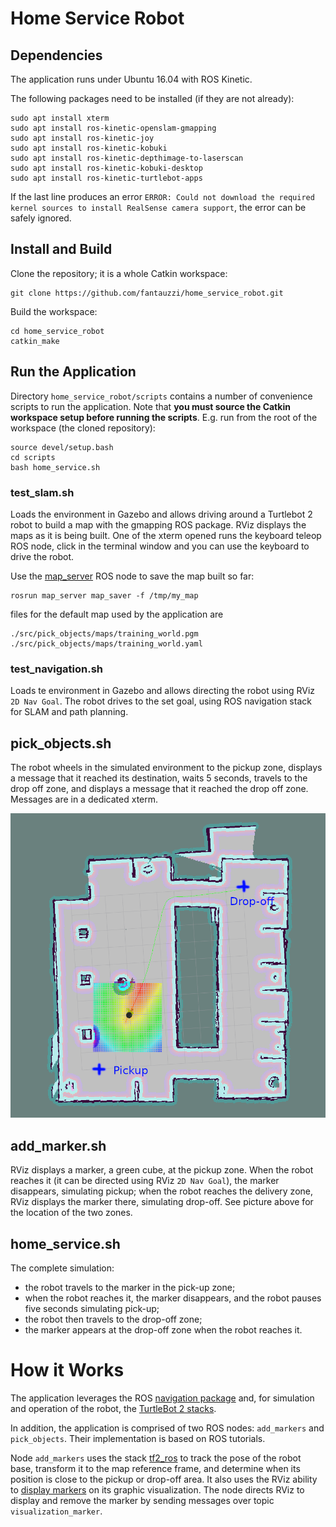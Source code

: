 # Home Service Robot

## Dependencies

The application runs under Ubuntu 16.04 with ROS Kinetic.

The following packages need to be installed (if they are not already):
```shell script
sudo apt install xterm
sudo apt install ros-kinetic-openslam-gmapping
sudo apt install ros-kinetic-joy
sudo apt install ros-kinetic-kobuki
sudo apt install ros-kinetic-depthimage-to-laserscan
sudo apt install ros-kinetic-kobuki-desktop
sudo apt install ros-kinetic-turtlebot-apps
```
If the last line produces an error `ERROR: Could not download the required kernel sources to install RealSense camera support`, the error can be safely ignored.

## Install and Build

Clone the repository; it is a whole Catkin workspace:

```shell script
git clone https://github.com/fantauzzi/home_service_robot.git
```

Build the workspace:

```shell script
cd home_service_robot
catkin_make
```

## Run the Application

Directory `home_service_robot/scripts` contains a number of convenience scripts to run the application. Note that **you must source the Catkin workspace setup before running the scripts**. E.g. run from the root of the workspace (the cloned repository):

```shell script
source devel/setup.bash
cd scripts
bash home_service.sh
```

### test_slam.sh
Loads the environment in Gazebo and allows driving around a Turtlebot 2 robot to build a map with the gmapping ROS package. RViz displays the maps as it is being built. One of the xterm opened runs the keyboard teleop ROS node, click in the terminal window and you can use the keyboard to drive the robot.

Use the [map_server](http://wiki.ros.org/map_server) ROS node to save the map built so far:
```shell script
rosrun map_server map_saver -f /tmp/my_map
```
files for the default map used by the application are
```shell script
./src/pick_objects/maps/training_world.pgm
./src/pick_objects/maps/training_world.yaml
```

### test_navigation.sh 
Loads te environment in Gazebo and allows directing the robot using RViz `2D Nav Goal`. The robot drives to the set goal, using ROS navigation stack for SLAM and path planning.

## pick_objects.sh 
The robot wheels in the simulated environment to the pickup zone, displays a message that it reached its destination, waits 5 seconds, travels to the drop off zone, and displays a message that it reached the drop off zone. Messages are in a dedicated xterm.

![Screenshot](screenshot1.png "Pickup and drop-off zones in RViz")

## add_marker.sh
RViz displays a marker, a green cube, at the pickup zone. When the robot reaches it (it can be directed using RViz `2D Nav Goal`), the marker disappears, simulating pickup; when the robot reaches the delivery zone, RViz displays the marker there, simulating drop-off. See picture above for the location of the two zones.

## home_service.sh
The complete simulation:
- the robot travels to the marker in the pick-up zone; 
- when the robot reaches it, the marker disappears, and the robot pauses five seconds simulating pick-up; 
- the robot then travels to the drop-off zone;
- the marker appears at the drop-off zone when the robot reaches it. 

# How it Works
The application leverages the ROS [navigation package](http://wiki.ros.org/navigation/Tutorials/RobotSetup) and, for simulation and operation of the robot, the [TurtleBot 2 stacks](http://wiki.ros.org/Robots/TurtleBot#Robots.2FTurtleBot.2Fkinetic.TurtleBot2).

In addition, the application is comprised of two ROS nodes: `add_markers` and `pick_objects`. Their implementation is based on ROS tutorials.

Node `add_markers` uses the stack [tf2_ros](http://wiki.ros.org/tf2_ros) to track the pose of the robot base, transform it to the map reference frame, and determine when its position is close to the pickup or drop-off area. It also uses the RViz ability to [display markers](http://wiki.ros.org/rviz/Tutorials/Markers%3A%20Basic%20Shapes) on its graphic visualization. The node directs RViz to display and remove the marker by sending messages over topic `visualization_marker`.
